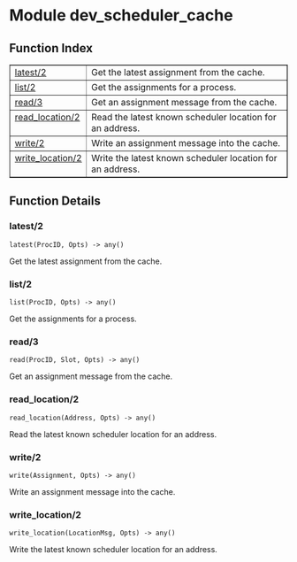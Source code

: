

# Module dev_scheduler_cache #

<a name="index"></a>

## Function Index ##


<table width="100%" border="1" cellspacing="0" cellpadding="2" summary="function index"><tr><td valign="top"><a href="#latest-2">latest/2</a></td><td>Get the latest assignment from the cache.</td></tr><tr><td valign="top"><a href="#list-2">list/2</a></td><td>Get the assignments for a process.</td></tr><tr><td valign="top"><a href="#read-3">read/3</a></td><td>Get an assignment message from the cache.</td></tr><tr><td valign="top"><a href="#read_location-2">read_location/2</a></td><td>Read the latest known scheduler location for an address.</td></tr><tr><td valign="top"><a href="#write-2">write/2</a></td><td>Write an assignment message into the cache.</td></tr><tr><td valign="top"><a href="#write_location-2">write_location/2</a></td><td>Write the latest known scheduler location for an address.</td></tr></table>


<a name="functions"></a>

## Function Details ##

<a name="latest-2"></a>

### latest/2 ###

`latest(ProcID, Opts) -> any()`

Get the latest assignment from the cache.

<a name="list-2"></a>

### list/2 ###

`list(ProcID, Opts) -> any()`

Get the assignments for a process.

<a name="read-3"></a>

### read/3 ###

`read(ProcID, Slot, Opts) -> any()`

Get an assignment message from the cache.

<a name="read_location-2"></a>

### read_location/2 ###

`read_location(Address, Opts) -> any()`

Read the latest known scheduler location for an address.

<a name="write-2"></a>

### write/2 ###

`write(Assignment, Opts) -> any()`

Write an assignment message into the cache.

<a name="write_location-2"></a>

### write_location/2 ###

`write_location(LocationMsg, Opts) -> any()`

Write the latest known scheduler location for an address.

